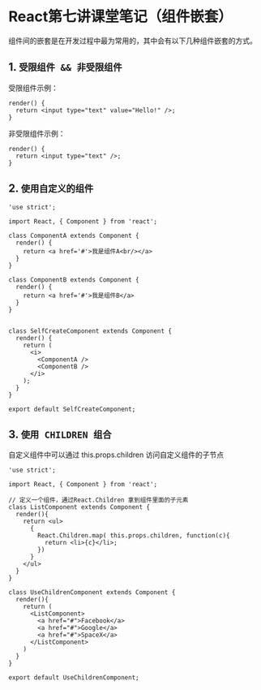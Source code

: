 
# React第七讲课堂笔记（组件嵌套）

组件间的嵌套是在开发过程中最为常用的，其中会有以下几种组件嵌套的方式。

## 1. `受限组件 && 非受限组件`

受限组件示例：
```
render() {
  return <input type="text" value="Hello!" />;
}
```
非受限组件示例：
```
render() {
  return <input type="text" />;
}
```
## 2. `使用自定义的组件`

```
'use strict';

import React, { Component } from 'react';

class ComponentA extends Component {
  render() {
    return <a href='#'>我是组件A<br/></a>
  }
}

class ComponentB extends Component {
  render() {
    return <a href='#'>我是组件B</a>
  }
}


class SelfCreateComponent extends Component {
  render() {
    return (
      <i>
        <ComponentA />
        <ComponentB />
      </i>
    );
  }
}

export default SelfCreateComponent;

```
## 3. `使用 CHILDREN 组合`

自定义组件中可以通过 this.props.children 访问自定义组件的子节点
```
'use strict';

import React, { Component } from 'react';

// 定义一个组件，通过React.Children 拿到组件里面的子元素
class ListComponent extends Component {
  render(){
    return <ul>
      {
        React.Children.map( this.props.children, function(c){
          return <li>{c}</li>;
        })
      }
    </ul>
  }
}

class UseChildrenComponent extends Component {
  render(){
    return (
      <ListComponent>
        <a href="#">Facebook</a>
        <a href="#">Google</a>
        <a href="#">SpaceX</a>
      </ListComponent>
    )
  }
}

export default UseChildrenComponent;

```
